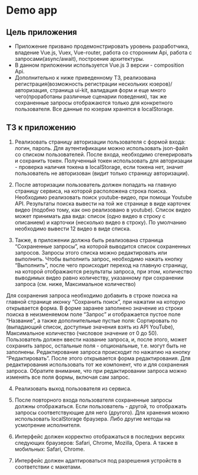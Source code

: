 # Demo app

## Цель приложения
- Приложение призвано продемонстрировать уровень разработчика, владение Vue.js, Vuex, Vue-router, работа со сторонним Api, работа с запросами(async/await), построение архитектуры.
- В данном приложении используется Vue.js 3 версии - composition Api.
- Дополнительно к ниже приведенному ТЗ, реализована регистрация(возможность регистрации нескольких юзеров)/авторизация, страница ui-kit, валидация форм и еще много чего(проработаны различные сценарии поведения), так же сохраненные запросы отображаются только для конкретного пользователя. Все данные по юзерам хранятся в localStorage.


## ТЗ к приложению

1. Реализовать страницу авторизации пользователя с формой входа:
логин, пароль. Для аутентификации можно использовать
json-файл со списком пользователей. После входа, необходимо
сгенерировать и сохранить токен. Полученный токен
использовать для авторизации - проверка наличия токена в
localStorage, если токена нет, значит пользователь не
авторизован (видит только страницу авторизации).

2. После авторизации пользователь должен попадать на главную
страницу сервиса, на которой расположена строка поиска.
Необходимо реализовать поиск youtube-видео, при помощи
Youtube API. Результаты поиска вывести на той же странице в
виде карточек видео (подобно тому, как оно реализовано в
youtube). Список видео может принимать два вида: список (одно
видео в строку с описанием) и карточки (несколько видео в
строку). По умолчанию необходимо вывести 12 видео в виде
списка.

3. Также, в приложении должна быть реализована страница
“Сохраненные запросы”, на которой выводится список
сохраненных запросов. Запросы этого списка можно
редактировать или выполнить.
Чтобы выполнить запрос, необходимо нажать кнопку “Выполнить”,
после чего происходит переход на главную страницу, на которой
отображаются результаты запроса, при этом, количество
выводимых видео равно количеству, указанному при сохранении
запроса (см. ниже, Максимальное количество)

Для сохранения запроса необходимо добавить в строке поиска на
главной странице иконку “Сохранить поиск”, при нажатии на
которую открывается форма.
В форме заранее заполнено значение из строки поиска в
неизменяемом поле “Запрос” и отображается пустое поле
“Название”, а также дополнительные пустые поля: Сортировать
по (выпадающий список, доступные значения взять из API
YouTube), Максимальное количество (числовое значение от 0 до
50).
Пользователь должен ввести название запроса, и, после этого,
может сохранить запрос, остальные поля - опциональные, т.е.
могут быть не заполнены.
Редактирование запроса происходит по нажатию на кнопку
“Редактировать”. После этого открывается форма
редактирования. Для редактирования использовать тот же
компонент, что и для сохранения запроса. Обратите внимание,
что при редактировании запроса можно изменять все поля формы,
включая сам запрос.

4. Реализовать выход пользователя из сервиса.

5. После повторного входа пользователя сохраненные запросы
должны отображаться. Если пользователь - другой, то
отображать запросы соответствующие для него (другого). Для
хранения можно использовать localStorage браузера. Либо
другие методы на усмотрение исполнителя.

6. Интерфейс должен корректно отображаться в последних версиях
следующих браузеров: Safari, Chrome, Mozilla, Opera. А также
в мобильных: Safari, Chrome.

7. Интерфейс должен адаптироваться под разрешения устройств в
соответствии с макетами.
